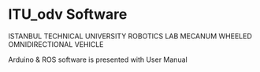 # ITU_odv Software
ISTANBUL TECHNICAL UNIVERSITY ROBOTICS LAB MECANUM WHEELED OMNIDIRECTIONAL VEHICLE

Arduino & ROS software is presented with User Manual
